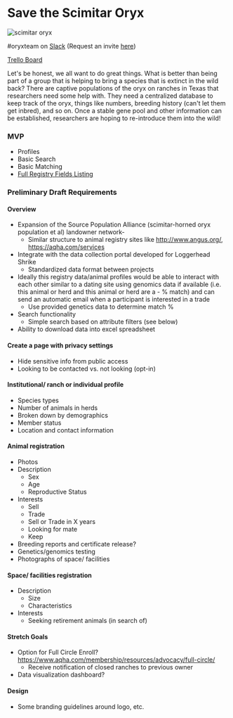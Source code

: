# Save the Scimitar Oryx

![scimitar oryx](http://images.fineartamerica.com/images-medium-large/scimitar-horned-oryx-ed-gleichman.jpg)

\#oryxteam on [Slack](https://rubyforgood.slack.com/) (Request an invite [here](https://rubyforgood.herokuapp.com/))

[Trello Board](https://trello.com/b/RZlFKHcl/save-the-scimitar-oryx)

Let's be honest, we all want to do great things. What is better than being part of a group that is helping to bring a species that is extinct in the wild back? There are captive populations of the oryx on ranches in Texas that researchers need some help with. They need a centralized database to keep track of the oryx, things like numbers, breeding history (can't let them get inbred), and so on. Once a stable gene pool and other information can be established, researchers are hoping to re-introduce them into the wild!

### MVP
- Profiles
- Basic Search
- Basic Matching
- [Full Registry Fields Listing](https://drive.google.com/file/d/0B-fwmE4fYazKLUdmS1FvN1lJbUluUkp6ajBUWElVZGdSXzZR/view?usp=sharing)

### Preliminary Draft Requirements
#### Overview
- Expansion of the Source Population Alliance (scimitar-horned oryx population et al) landowner network-
  - Similar structure to animal registry sites like http://www.angus.org/, https://aqha.com/services
- Integrate with the data collection portal developed for Loggerhead Shrike
  - Standardized data format between projects
- Ideally this registry data/animal profiles would be able to interact with each other similar to a dating site using genomics data if available (i.e. this animal or herd and this animal or herd are a - % match) and can send an automatic email when a participant is interested in a trade
  - Use provided genetics data to determine match %
- Search functionality
  - Simple search based on attribute filters (see below)
- Ability to download data into excel spreadsheet

#### Create a page with privacy settings
- Hide sensitive info from public access
- Looking to be contacted vs. not looking (opt-in)

#### Institutional/ ranch or individual profile
- Species types
- Number of animals in herds
- Broken down by demographics
- Member status
- Location and contact information

#### Animal registration
- Photos
- Description
  - Sex
  - Age
  - Reproductive Status
- Interests
  - Sell
  - Trade
  - Sell or Trade in X years
  - Looking for mate
  - Keep
- Breeding reports and certificate release?
- Genetics/genomics testing
- Photographs of space/ facilities

#### Space/ facilities registration
- Description
  - Size
  - Characteristics
- Interests
  - Seeking retirement animals (in search of)

#### Stretch Goals
- Option for Full Circle Enroll? https://www.aqha.com/membership/resources/advocacy/full-circle/
  - Receive notification of closed ranches to previous owner
- Data visualization dashboard?

#### Design
- Some branding guidelines around logo, etc.
